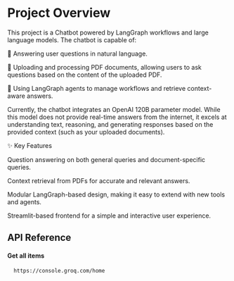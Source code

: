 
# Project Overview

This project is a Chatbot powered by LangGraph workflows and large language models. The chatbot is capable of:

💬 Answering user questions in natural language.

📂 Uploading and processing PDF documents, allowing users to ask questions based on the content of the uploaded PDF.

🧠 Using LangGraph agents to manage workflows and retrieve context-aware answers.

Currently, the chatbot integrates an OpenAI 120B parameter model. While this model does not provide real-time answers from the internet, it excels at understanding text, reasoning, and generating responses based on the provided context (such as your uploaded documents).

✨ Key Features

Question answering on both general queries and document-specific queries.

Context retrieval from PDFs for accurate and relevant answers.

Modular LangGraph-based design, making it easy to extend with new tools and agents.

Streamlit-based frontend for a simple and interactive user experience.


## API Reference

#### Get all items

```http
  https://console.groq.com/home
```

